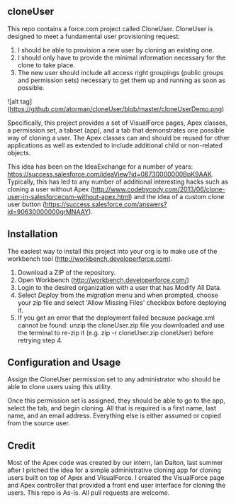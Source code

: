 ## cloneUser

This repo contains a force.com project called CloneUser. CloneUser is designed to meet a fundamental user provisioning request: 

1. I should be able to provision a new user by cloning an existing one. 
2. I should only have to provide the minimal information necessary for the clone to take place. 
3. The new user should include all access right groupings (public groups and permission sets) necessary to get them up and running as soon as possible.

![alt tag] (https://github.com/atorman/cloneUser/blob/master/cloneUserDemo.png)

Specifically, this project provides a set of
VisualForce pages, Apex classes, a permission set, a tabset (app), and a tab that demonstrates one possible way of cloning a user. The Apex classes can and should be reused for other applications as well as extended to include additional child or non-related objects.

This idea has been on the IdeaExchange for a number of years: https://success.salesforce.com/ideaView?id=08730000000BpK9AAK. Typically, this has led to any number of additional interesting hacks such as cloning a user without Apex (http://www.codebycody.com/2013/06/clone-user-in-salesforcecom-without-apex.html) and the idea of a custom clone user button (https://success.salesforce.com/answers?id=90630000000grMNAAY).

## Installation

The easiest way to install this project into your org is to make use of the workbench tool (http://workbench.developerforce.com).  

1. Download a ZIP of the repository. 
2. Open Workbench (http://workbench.developerforce.com/) 
3. Login to the desired organization with a user that has Modify All Data.  
4. Select *Deploy* from the *migration* menu and when prompted, choose your zip file and select 'Allow Missing Files' checkbox before deploying it.
5. If you get an error that the deployment failed because package.xml cannot be found: unzip the cloneUser.zip file you downloaded and use the terminal to re-zip it (e.g. zip -r cloneUser.zip cloneUser) before retrying step 4.


## Configuration and Usage

Assign the CloneUser permission set to any administrator  who should be able to clone users using this utility.

Once this permission set is assigned, they should be able to go to the app, select the tab, and begin cloning. All that is required is a first name, last name, and an email address. Everything else is either assumed or copied from the source user.

## Credit

Most of the Apex code was created by our intern, Ian Dalton, last summer after I pitched the idea for a simple administrative cloning app for cloning users built on top of Apex and VisualForce. I created the VisualForce page and Apex controller that provided a front end user interface for cloning the users. This repo is As-Is. All pull requests are welcome.
